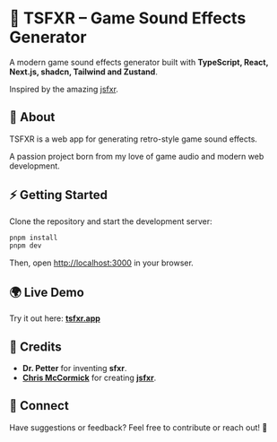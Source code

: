 # 🎵 TSFXR – Game Sound Effects Generator

A modern game sound effects generator built with **TypeScript, React, Next.js, shadcn, Tailwind and Zustand**.

Inspired by the amazing [jsfxr](https://github.com/chr15m/jsfxr).

## 🚀 About

TSFXR is a web app for generating retro-style game sound effects.

A passion project born from my love of game audio and modern web development.

## ⚡ Getting Started

Clone the repository and start the development server:

```bash
pnpm install
pnpm dev
```

Then, open [http://localhost:3000](http://localhost:3000) in your browser.

## 🌍 Live Demo

Try it out here: **[tsfxr.app](https://tsfxr.app)**

## 🙏 Credits

- **Dr. Petter** for inventing **sfxr**.
- **[Chris McCormick](https://github.com/chr15m)** for creating **[jsfxr](https://github.com/chr15m/jsfxr)**.

## 🔗 Connect

Have suggestions or feedback? Feel free to contribute or reach out! 🚀
